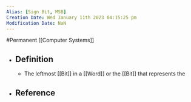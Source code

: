 ```yaml
---
Alias: [Sign Bit, MSB]
Creation Date: Wed January 11th 2023 04:15:25 pm 
Modification Date: NaN
---
```

#Permanent [[Computer Systems]]

- ## Definition
	- The leftmost [[Bit]] in a [[Word]] or the [[Bit]] that represents the 
- ## Reference